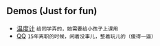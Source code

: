## Demos (Just for fun)

- [温度计](http://lin-credible.github.io/demo/themometer/demo.html)
  `给同学弄的，她需要给小孩子上课用`
- [QQ](http://lin-credible.github.io/bak/QQ/seeYouQQ.html)
  `15年离职的时候，闲着没事儿，整着玩儿的（傻得一逼）`
  
